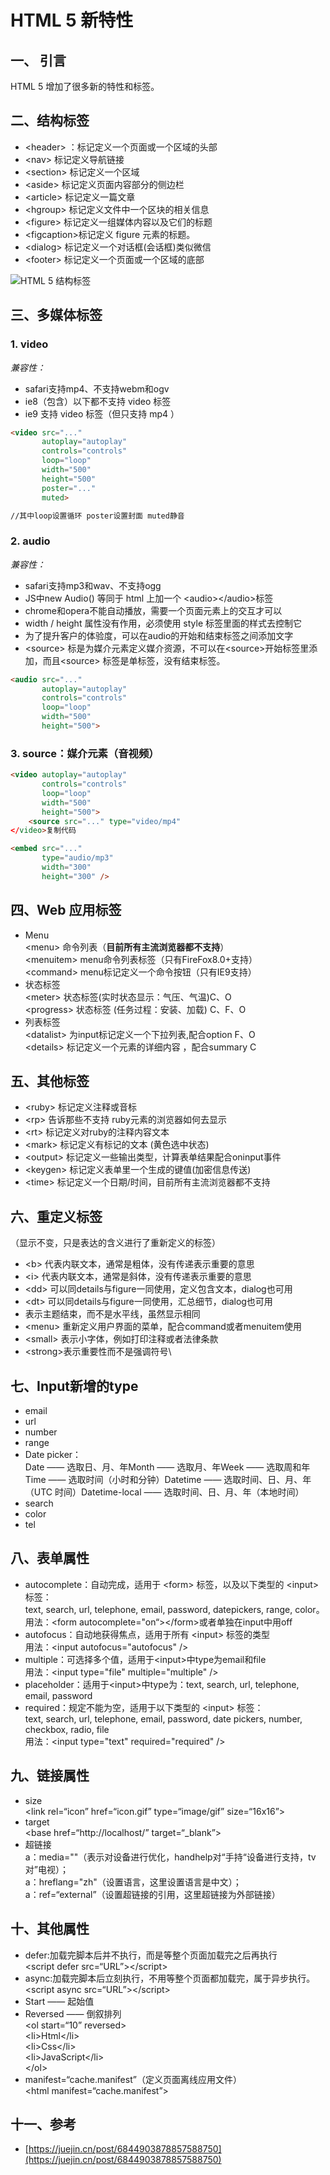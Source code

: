 # HTML 5 新特性

## 一、 引言

HTML 5 增加了很多新的特性和标签。

## 二、结构标签

* \<header> ：标记定义一个页面或一个区域的头部
* \<nav> 标记定义导航链接
* \<section> 标记定义一个区域
* \<aside> 标记定义页面内容部分的侧边栏
* \<article> 标记定义一篇文章
* \<hgroup> 标记定义文件中一个区块的相关信息
* \<figure> 标记定义一组媒体内容以及它们的标题
* \<figcaption>标记定义 figure 元素的标题。
* \<dialog> 标记定义一个对话框(会话框)类似微信
* \<footer> 标记定义一个页面或一个区域的底部

![HTML 5 结构标签](https://p1-jj.byteimg.com/tos-cn-i-t2oaga2asx/gold-user-assets/2019/7/2/16bb28ce64c66e7f\~tplv-t2oaga2asx-zoom-in-crop-mark:1304:0:0:0.awebp)

## 三、多媒体标签

### **1. video**

_兼容性：_

* safari支持mp4、不支持webm和ogv
* ie8（包含）以下都不支持 video 标签
* ie9 支持 video 标签（但只支持 mp4 ）

```html
<video src="..."
       autoplay="autoplay"
       controls="controls"
       loop="loop"
       width="500"
       height="500"
       poster="..."
       muted>

//其中loop设置循环 poster设置封面 muted静音
```

### **2. audio**

_兼容性：_

* safari支持mp3和wav、不支持ogg
* JS中new Audio() 等同于 html 上加一个 \<audio>\</audio>标签
* chrome和opera不能自动播放，需要一个页面元素上的交互才可以
* width / height 属性没有作用，必须使用 style 标签里面的样式去控制它
* 为了提升客户的体验度，可以在audio的开始和结束标签之间添加文字
* \<source> 标是为媒介元素定义媒介资源，不可以在\<source>开始标签里添加，而且\<source> 标签是单标签，没有结束标签。

```html
<audio src="..."
       autoplay="autoplay"
       controls="controls"
       loop="loop"
       width="500"
       height="500">
```

### **3. source：媒介元素（音视频）**

```html
<video autoplay="autoplay"
       controls="controls"
       loop="loop"
       width="500"
       height="500">
    <source src="..." type="video/mp4"
</video>复制代码
```

```html
<embed src="..."
       type="audio/mp3"
       width="300" 
       height="300" />
```

## 四、Web 应用标签

* Menu\
  \<menu> 命令列表（**目前所有主流浏览器都不支持**）\
  \<menuitem> menu命令列表标签（只有FireFox8.0+支持）\
  \<command> menu标记定义一个命令按钮（只有IE9支持）
* 状态标签\
  \<meter> 状态标签(实时状态显示：气压、气温)C、O\
  \<progress> 状态标签 (任务过程：安装、加载) C、F、O
* 列表标签\
  \<datalist> 为input标记定义一个下拉列表,配合option F、O\
  \<details> 标记定义一个元素的详细内容 ，配合summary C

## 五、其他标签

* \<ruby> 标记定义注释或音标
* \<rp> 告诉那些不支持 ruby元素的浏览器如何去显示
* \<rt> 标记定义对ruby的注释内容文本
* \<mark> 标记定义有标记的文本 (黄色选中状态)
* \<output> 标记定义一些输出类型，计算表单结果配合oninput事件
* \<keygen> 标记定义表单里一个生成的键值(加密信息传送)
* \<time> 标记定义一个日期/时间，目前所有主流浏览器都不支持

## 六、重定义标签

（显示不变，只是表达的含义进行了重新定义的标签）

* \<b> 代表内联文本，通常是粗体，没有传递表示重要的意思
* \<i> 代表内联文本，通常是斜体，没有传递表示重要的意思
* \<dd> 可以同details与figure一同使用，定义包含文本，dialog也可用
* \<dt> 可以同details与figure一同使用，汇总细节，dialog也可用
* 表示主题结束，而不是水平线，虽然显示相同
* \<menu> 重新定义用户界面的菜单，配合command或者menuitem使用
* \<small> 表示小字体，例如打印注释或者法律条款
* \<strong>表示重要性而不是强调符号\


## 七、Input新增的type

* email
* url
* number
* range
* Date picker：\
  Date —— 选取日、月、年Month —— 选取月、年Week —— 选取周和年Time —— 选取时间（小时和分钟）Datetime —— 选取时间、日、月、年（UTC 时间）Datetime-local —— 选取时间、日、月、年（本地时间）
* search
* color
* tel

## 八、表单属性

* autocomplete：自动完成，适用于 \<form> 标签，以及以下类型的 \<input> 标签：\
  text, search, url, telephone, email, password, datepickers, range, color。\
  用法：\<form autocomplete="on“>\</form>或者单独在input中用off
* autofocus：自动地获得焦点，适用于所有 \<input> 标签的类型\
  用法：\<input autofocus="autofocus" />
* multiple：可选择多个值，适用于\<input>中type为email和file\
  用法：\<input type="file" multiple="multiple" />
* placeholder：适用于\<input>中type为：text, search, url, telephone, email, password
* required：规定不能为空，适用于以下类型的 \<input> 标签：\
  text, search, url, telephone, email, password, date pickers, number, checkbox, radio, file\
  用法：\<input type="text" required="required" />

## 九、链接属性

* size\
  \<link rel=“icon” href=“icon.gif” type=“image/gif” size=“16x16”>
* target\
  \<base href=“http://localhost/” target=“\_blank”>
* 超链接\
  a：media=""（表示对设备进行优化，handhelp对“手持“设备进行支持，tv对”电视）；\
  a：hreflang="zh"（设置语言，这里设置语言是中文）；\
  a：ref=“external”（设置超链接的引用，这里超链接为外部链接）

## 十、其他属性

* defer:加载完脚本后并不执行，而是等整个页面加载完之后再执行\
  \<script defer src=“URL”>\</script>
* async:加载完脚本后立刻执行，不用等整个页面都加载完，属于异步执行。\
  \<script async src=“URL”>\</script>
* Start —— 起始值
* Reversed —— 倒叙排列\
  \<ol start=“10” reversed>\
  \<li>Html\</li>\
  \<li>Css\</li>\
  \<li>JavaScript\</li>\
  \</ol>
* manifest=“cache.manifest”（定义页面离线应用文件）\
  \<html manifest=“cache.manifest”>

## 十一、参考

* [https://juejin.cn/post/6844903878857588750](https://juejin.cn/post/6844903878857588750)
